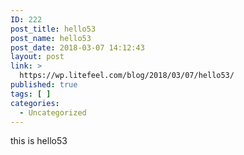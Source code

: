```yaml
---
ID: 222
post_title: hello53
post_name: hello53
post_date: 2018-03-07 14:12:43
layout: post
link: >
  https://wp.litefeel.com/blog/2018/03/07/hello53/
published: true
tags: [ ]
categories:
  - Uncategorized
---
```

this is hello53
